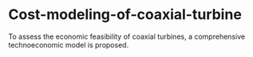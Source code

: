 # Cost-modeling-of-coaxial-turbine
To assess the economic feasibility of coaxial turbines, a comprehensive technoeconomic model is proposed.
